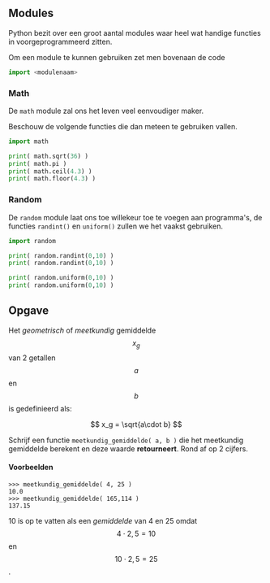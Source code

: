 ## Modules
Python bezit over een groot aantal modules waar heel wat handige functies in voorgeprogrammeerd zitten. 

Om een module te kunnen gebruiken zet men bovenaan de code
```python
import <modulenaam>
```
### Math
De `math` module zal ons het leven veel eenvoudiger maker.

Beschouw de volgende functies die dan meteen te gebruiken vallen.
```python
import math

print( math.sqrt(36) )
print( math.pi )
print( math.ceil(4.3) )
print( math.floor(4.3) )
```

### Random
De `random` module laat ons toe willekeur toe te voegen aan programma's, de functies `randint()` en `uniform()` zullen we het vaakst gebruiken.

```python
import random

print( random.randint(0,10) )
print( random.randint(0,10) )

print( random.uniform(0,10) )
print( random.uniform(0,10) )
```

## Opgave
Het *geometrisch* of *meetkundig* gemiddelde $$x_g$$ van 2 getallen $$a$$ en $$b$$ is gedefinieerd als:

$$
    x_g = \sqrt{a\cdot b}
$$

Schrijf een functie `meetkundig_gemiddelde( a, b )` die het meetkundig gemiddelde berekent en deze waarde **retourneert**. Rond af op 2 cijfers.

#### Voorbeelden
```
>>> meetkundig_gemiddelde( 4, 25 )
10.0
>>> meetkundig_gemiddelde( 165,114 )
137.15
```
10 is op te vatten als een *gemiddelde* van 4 en 25 omdat $$4\cdot 2,5 = 10$$ en $$10\cdot 2,5 = 25$$.
